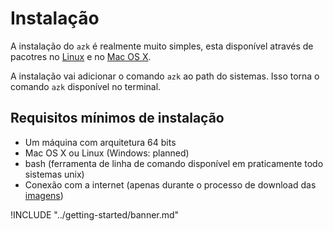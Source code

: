 # Instalação

A instalação do `azk` é realmente muito simples, esta disponível através de pacotres no [Linux](linux.md) e no [Mac OS X](mac_os_x.md).

A instalação vai adicionar o comando `azk` ao path do sistemas. Isso torna o comando `azk` disponível no terminal.

## Requisitos mínimos de instalação

* Um máquina com arquitetura 64 bits
* Mac OS X ou Linux (Windows: planned)
* bash (ferramenta de linha de comando disponível em praticamente todo sistemas unix)
* Conexão com a internet (apenas durante o processo de download das [imagens](../imagens/README.md))

!INCLUDE "../getting-started/banner.md"
